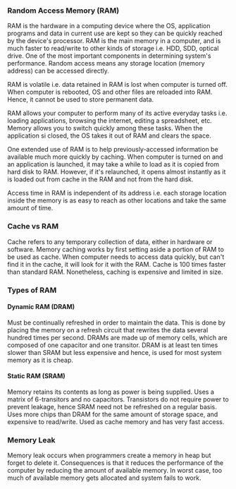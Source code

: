 ### Random Access Memory (RAM)

RAM is the hardware in a computing device where the OS, application programs and data in current use are kept so they can be quickly reached by the device's processor. RAM is the main memory in a computer, and is much faster to read/write to other kinds of storage i.e. HDD, SDD, optical drive. One of the most important components in determining system's performance. Random access means any storage location (memory address) can be accessed directly.

RAM is volatile i.e. data retained in RAM is lost when computer is turned off. When computer is rebooted, OS and other files are reloaded into RAM. Hence, it cannot be used to store permanent data.

RAM allows your computer to perform many of its active everyday tasks i.e. loading applications, browsing the internet, editing a spreadsheet, etc. Memory allows you to switch quickly among these tasks. When the application si closed, the OS takes it out of RAM and clears the space.

One extended use of RAM is to help previously-accessed information be available much more quickly by caching. When computer is turned on and an application is launched, it may take a while to load as it is copied from hard disk to RAM. However, if it's relaunched, it opens almost instantly as it is loaded out from cache in the RAM and not from the hard disk.

Access time in RAM is independent of its address i.e. each storage location inside the memory is as easy to reach as other locations and take the same amount of time.

### Cache vs RAM

Cache refers to any temporary collection of data, either in hardware or software. Memory caching works by first setting aside a portion of RAM to be used as cache. When computer needs to access data quickly, but can't find it in the cache, it will look for it with the RAM. Cache is 100 times faster than standard RAM. Nonetheless, caching is expensive and limited in size.

### Types of RAM

#### Dynamic RAM (DRAM)

Must be continually refreshed in order to maintain the data. This is done by placing the memory on a refresh circuit that rewrites the data several hundred times per second. DRAMs are made up of memory cells, which are composed of one capacitor and one transitor. DRAM is at least ten times slower than SRAM but less expensive and hence, is used for most system memory as it is cheap.

#### Static RAM (SRAM)

Memory retains its contents as long as power is being supplied. Uses a matrix of 6-transitors and no capacitors. Transistors do not require power to prevent leakage, hence SRAM need not be refreshed on a regular basis. Uses more chips than DRAM for the same amount of storage space, and expensive to read/write. Used as cache memory and has very fast access.

### Memory Leak

Memory leak occurs when programmers create a memory in heap but forget to delete it. Consequences is that it reduces the performance of the computer by reducing the amount of available memory. In worst case, too much of available memory gets allocated and system fails to work.
